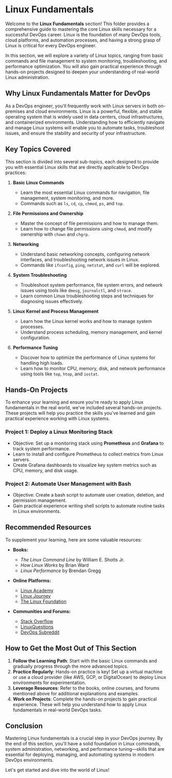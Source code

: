 # Linux Fundamentals

Welcome to the **Linux Fundamentals** section! This folder provides a comprehensive guide to mastering the core Linux skills necessary for a successful DevOps career. Linux is the foundation of many DevOps tools, cloud platforms, and automation processes, and having a strong grasp of Linux is critical for every DevOps engineer.

In this section, we will explore a variety of Linux topics, ranging from basic commands and file management to system monitoring, troubleshooting, and performance optimization. You will also gain practical experience through hands-on projects designed to deepen your understanding of real-world Linux administration.

## Why Linux Fundamentals Matter for DevOps

As a DevOps engineer, you'll frequently work with Linux servers in both on-premises and cloud environments. Linux is a powerful, flexible, and stable operating system that is widely used in data centers, cloud infrastructures, and containerized environments. Understanding how to efficiently navigate and manage Linux systems will enable you to automate tasks, troubleshoot issues, and ensure the stability and security of your infrastructure.

## Key Topics Covered

This section is divided into several sub-topics, each designed to provide you with essential Linux skills that are directly applicable to DevOps practices:

1. **Basic Linux Commands**
   - Learn the most essential Linux commands for navigation, file management, system monitoring, and more.
   - Commands such as `ls`, `cd`, `cp`, `chmod`, `ps`, and `top`.

2. **File Permissions and Ownership**
   - Master the concept of file permissions and how to manage them.
   - Learn how to change file permissions using `chmod`, and modify ownership with `chown` and `chgrp`.

3. **Networking**
   - Understand basic networking concepts, configuring network interfaces, and troubleshooting network issues in Linux.
   - Commands like `ifconfig`, `ping`, `netstat`, and `curl` will be explored.

4. **System Troubleshooting**
   - Troubleshoot system performance, file system errors, and network issues using tools like `dmesg`, `journalctl`, and `strace`.
   - Learn common Linux troubleshooting steps and techniques for diagnosing issues effectively.

5. **Linux Kernel and Process Management**
   - Learn how the Linux kernel works and how to manage system processes.
   - Understand process scheduling, memory management, and kernel configuration.

6. **Performance Tuning**
   - Discover how to optimize the performance of Linux systems for handling high loads.
   - Learn how to monitor CPU, memory, disk, and network performance using tools like `top`, `htop`, and `iostat`.

## Hands-On Projects

To enhance your learning and ensure you're ready to apply Linux fundamentals in the real world, we've included several hands-on projects. These projects will help you practice the skills you've learned and gain practical experience working with Linux systems.

### Project 1: **Deploy a Linux Monitoring Stack**
- Objective: Set up a monitoring stack using **Prometheus** and **Grafana** to track system performance.
- Learn to install and configure Prometheus to collect metrics from Linux servers.
- Create Grafana dashboards to visualize key system metrics such as CPU, memory, and disk usage.

### Project 2: **Automate User Management with Bash**
- Objective: Create a bash script to automate user creation, deletion, and permission management.
- Gain practical experience writing shell scripts to automate routine tasks in Linux environments.

## Recommended Resources

To supplement your learning, here are some valuable resources:

- **Books:**
  - *The Linux Command Line* by William E. Shotts Jr.
  - *How Linux Works* by Brian Ward
  - *Linux Performance* by Brendan Gregg

- **Online Platforms:**
  - [Linux Academy](https://linuxacademy.com)
  - [Linux Journey](https://linuxjourney.com)
  - [The Linux Foundation](https://www.linuxfoundation.org)

- **Communities and Forums:**
  - [Stack Overflow](https://stackoverflow.com/questions/tagged/linux)
  - [LinuxQuestions](https://www.linuxquestions.org/)
  - [DevOps Subreddit](https://www.reddit.com/r/devops/)

## How to Get the Most Out of This Section

1. **Follow the Learning Path**: Start with the basic Linux commands and gradually progress through the more advanced topics.
2. **Practice Regularly**: Hands-on practice is key! Set up a virtual machine or use a cloud provider (like AWS, GCP, or DigitalOcean) to deploy Linux environments for experimentation.
3. **Leverage Resources**: Refer to the books, online courses, and forums mentioned above for additional explanations and examples.
4. **Work on Projects**: Complete the hands-on projects to gain practical experience. These will help you understand how to apply Linux fundamentals in real-world DevOps tasks.

## Conclusion

Mastering Linux fundamentals is a crucial step in your DevOps journey. By the end of this section, you'll have a solid foundation in Linux commands, system administration, networking, and performance tuning—skills that are essential for deploying, managing, and automating systems in modern DevOps environments.

Let's get started and dive into the world of Linux!